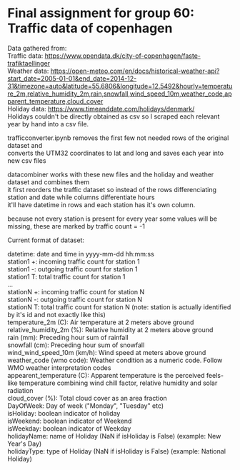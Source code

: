 # Final assignment for group 60: Traffic data of copenhagen

Data gathered from:<br/>
Traffic data: https://www.opendata.dk/city-of-copenhagen/faste-trafiktaellinger <br/>
Weather data: https://open-meteo.com/en/docs/historical-weather-api?start_date=2005-01-01&end_date=2014-12-31&timezone=auto&latitude=55.6806&longitude=12.5492&hourly=temperature_2m,relative_humidity_2m,rain,snowfall,wind_speed_10m,weather_code,apparent_temperature,cloud_cover <br/>
Holiday data: https://www.timeanddate.com/holidays/denmark/ <br/>
Holidays couldn't be directly obtained as csv so I scraped each relevant year by hand into a csv file.<br/>

trafficconverter.ipynb removes the first few not needed rows of the original dataset and<br/>
converts the UTM32 coordinates to lat and long and saves each year into new csv files

datacombiner works with these new files and the holiday and weather dataset and combines them<br/>
it first reorders the traffic dataset so instead of the rows differenciating station and date while columns differentiate hours<br/>
it'll have datetime in rows and each station has it's own column.

because not every station is present for every year some values will be missing, these are marked by traffic count = -1

Current format of dataset:

datetime: date and time in yyyy-mm-dd hh:mm:ss<br/>
station1 +: incoming traffic count for station 1<br/>
station1 -: outgoing traffic count for station 1<br/>
station1 T: total traffic count for station 1<br/>
... <br/>
stationN +: incoming traffic count for station N<br/>
stationN -: outgoing traffic count for station N<br/>
stationN T: total traffic count for station N     (note: station is actually identified by it's id and not exactly like this)<br/>
temperature_2m (C): Air temperature at 2 meters above ground<br/>
relative_humidity_2m (%): Relative humidity at 2 meters above ground<br/>
rain (mm): Preceding hour sum of rainfall<br/>
snowfall (cm): Preceding hour sum of snowfall<br/>
wind_wind_speed_10m (km/h): Wind speed at meters above ground<br/>
weather_code (wmo code): Weather condition as a numeric code. Follow WMO weather interpretation codes<br/>
appearent_temperature (C): Apparent temperature is the perceived feels-like temperature combining wind chill factor, relative humidity and solar radiation<br/>
cloud_cover (%): Total cloud cover as an area fraction<br/>
DayOfWeek: Day of week ("Monday", "Tuesday" etc)<br/>
isHoliday: boolean indicator of holiday<br/>
isWeekend:  boolean indicator of Weekend<br/>
isWeekday:  boolean indicator of Weekday<br/>
holidayName: name of Holiday (NaN if isHoliday is False) (example: New Year's Day)<br/>
holidayType: type of Holiday (NaN if isHoliday is False) (example: National Holiday)<br/>